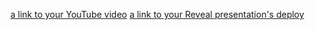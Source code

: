 [a link to your YouTube video](https://youtu.be/IVRwzjKDpBE)
[a link to your Reveal presentation's deploy](https://vikkitorry.github.io/presentation/)